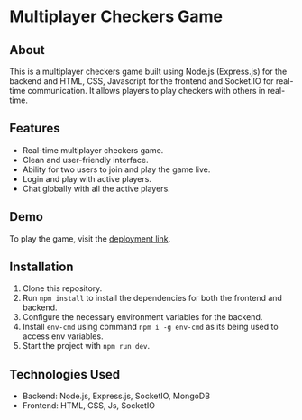 
# Multiplayer Checkers Game

## About

This is a multiplayer checkers game built using Node.js (Express.js) for the backend and HTML, CSS, Javascript for the frontend and Socket.IO for real-time communication. It allows players to play checkers with others in real-time.

## Features

- Real-time multiplayer checkers game.
- Clean and user-friendly interface.
- Ability for two users to join and play the game live.
- Login and play with active players.
- Chat globally with all the active players.

## Demo

To play the game, visit the [deployment link]([insert_deployment_link_here](https://checker-app-szap.onrender.com/)).

## Installation

1. Clone this repository.
2. Run `npm install` to install the dependencies for both the frontend and backend.
3. Configure the necessary environment variables for the backend.
4. Install `env-cmd` using command `npm i -g env-cmd` as its being used to access env variables.
5. Start the project with `npm run dev`.


## Technologies Used

- Backend: Node.js, Express.js, SocketIO, MongoDB
- Frontend: HTML, CSS, Js, SocketIO
